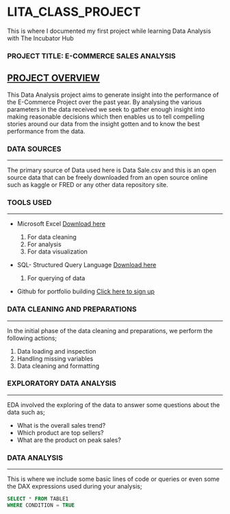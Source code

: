 # LITA_CLASS_PROJECT
This is where I documented my first project while learning Data Analysis with The Incubator Hub

### PROJECT TITLE: E-COMMERCE SALES ANALYSIS

[PROJECT OVERVIEW](project-overview)
---
This Data Analysis project aims to generate insight into the performance of the E-Commerce Project over the past year. By analysing the various parameters in the data received we seek to gather enough insight into making reasonable decisions which then enables us to tell compelling stories around our data from the insight gotten and to know the best performance from the data.
 
### DATA SOURCES
---
The primary source of Data used here is Data Sale.csv and this is an open source data that can be freely downloaded from an open source online such as kaggle or FRED or any other data repository site. 

### TOOLS USED
---
- Microsoft Excel [Download here](https://www.microsoft.com)
  1. For data cleaning
  2. For analysis
  3. For data visualization
     
- SQL- Structured Query Language [Download here](https://www.microsoft.com/en-us/sql-server/sql-server-downloads?msockid=2b7beaf97efb6b170d9dfff87f1b6a9f)
  1. For querying of data
     
- Github for portfolio building [Click here to sign up](https://github.com/)

### DATA CLEANING AND PREPARATIONS
---
In the initial phase of the data cleaning and preparations, we perform the following actions;
1. Data loading and inspection
2. Handling missing variables
3. Data cleaning and formatting

### EXPLORATORY DATA ANALYSIS
---
EDA involved the exploring of the data to answer some questions about the data such as;
- What is the overall sales trend?
- Which product are top sellers?
- What are the product on peak sales?

### DATA ANALYSIS
---
This is where we include some basic lines of code or queries or even some the DAX expressions used during your analysis;

```SQL
SELECT * FROM TABLE1
WHERE CONDITION = TRUE
``` 
